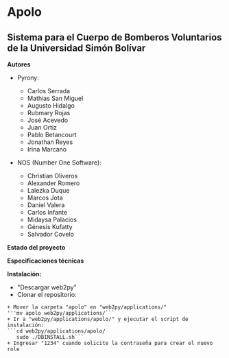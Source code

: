 # Apolo

## Sistema para el Cuerpo de Bomberos Voluntarios de la Universidad Simón Bolívar

**Autores**

+ Pyrony:
   * Carlos Serrada
   * Mathias San Miguel
   * Augusto Hidalgo
   * Rubmary Rojas
   * José Acevedo
   * Juan Ortiz
   * Pablo Betancourt
   * Jonathan Reyes
   * Irina Marcano

+ NOS (Number One Software):
   * Christian Oliveros
   * Alexander Romero
   * Lalezka Duque
   * Marcos Jota
   * Daniel Valera
   * Carlos Infante
   * Midaysa Palacios
   * Génesis Kufatty
   * Salvador Covelo

**Estado del proyecto**

**Especificaciones técnicas**

**Instalación:**

+ "Descargar web2py"
+ Clonar el repositorio:
```git clone https://github.com/cadena-si-usb/Apolo-CBVUSB apolo'''
+ Mover la carpeta "apolo" en "web2py/applications/"
'''mv apolo web2py/applications/```
+ Ir a "web2py/applications/apolo/" y ejecutar el script de instalación:
```cd web2py/applications/apolo/
   sudo ./DBINSTALL.sh```
+ Ingresar "1234" cuando solicite la contraseña para crear el nuevo role

